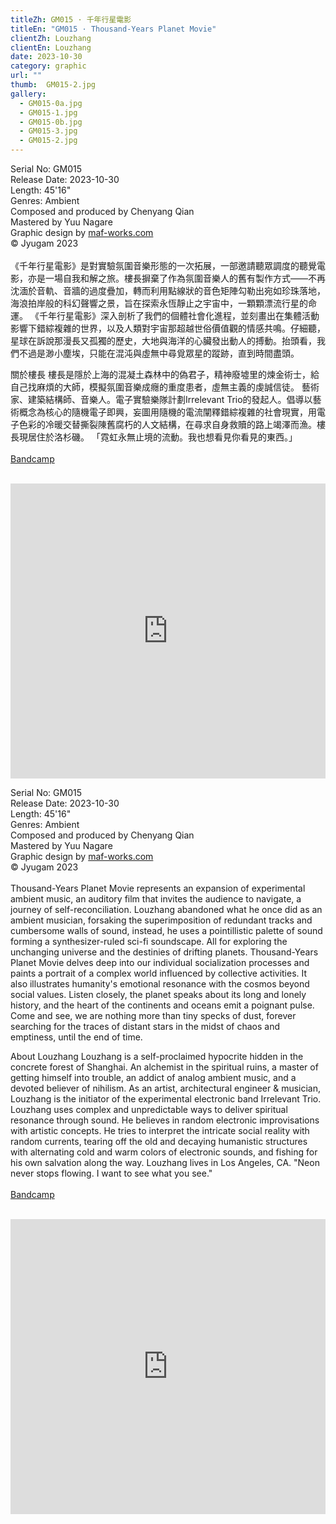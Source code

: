 ```yaml
---
titleZh: GM015 · 千年行星電影
titleEn: "GM015 · Thousand-Years Planet Movie"
clientZh: Louzhang
clientEn: Louzhang
date: 2023-10-30
category: graphic
url: ""
thumb:  GM015-2.jpg
gallery:
  - GM015-0a.jpg
  - GM015-1.jpg
  - GM015-0b.jpg
  - GM015-3.jpg
  - GM015-2.jpg
---
```


Serial No: GM015<br>
Release Date: 2023-10-30<br>
Length: 45'16"<br>
Genres: Ambient<br>
Composed and produced by Chenyang Qian<br>
Mastered by Yuu Nagare<br>
Graphic design by [maf-works.com](https://maf-works.com)<br>
© Jyugam 2023
<br><br>
《千年行星電影》是對實驗氛圍音樂形態的一次拓展，一部邀請聽眾調度的聽覺電影，亦是一場自我和解之旅。樓長摒棄了作為氛圍音樂人的舊有製作方式——不再沈湎於音軌、音牆的過度疊加，轉而利用點線狀的音色矩陣勾勒出宛如珍珠落地，海浪拍岸般的科幻聲響之景，旨在探索永恆靜止之宇宙中，一顆顆漂流行星的命運。
《千年行星電影》深入剖析了我們的個體社會化進程，並刻畫出在集體活動影響下錯綜複雜的世界，以及人類對宇宙那超越世俗價值觀的情感共鳴。仔細聽，星球在訴說那漫長又孤獨的歷史，大地與海洋的心臟發出動人的搏動。抬頭看，我們不過是渺小塵埃，只能在混沌與虛無中尋覓眾星的蹤跡，直到時間盡頭。

關於樓長
樓長是隱於上海的混凝土森林中的偽君子，精神廢墟里的煉金術士，給自己找麻煩的大師，模擬氛圍音樂成癮的重度患者，虛無主義的虔誠信徒。
藝術家、建築結構師、音樂人。電子實驗樂隊計劃Irrelevant Trio的發起人。倡導以藝術概念為核心的隨機電子即興，妄圖用隨機的電流闡釋錯綜複雜的社會現實，用電子色彩的冷暖交替撕裂陳舊腐朽的人文結構，在尋求自身救贖的路上竭澤而漁。樓長現居住於洛杉磯。
「霓虹永無止境的流動。我也想看見你看見的東西。」
<br><br>
[Bandcamp](https://jyugam.bandcamp.com/album/thousand-years-planet-movie)
<br><br>
<iframe style="border: 0; width: 100%; height: 472px;" src="https://bandcamp.com/EmbeddedPlayer/album=2386293747/size=large/bgcol=ffffff/linkcol=333333/artwork=none/transparent=true/" seamless><a href="https://jyugam.bandcamp.com/album/thousand-years-planet-movie">Thousand-Years Planet Movie / 千年行星電影 by Louzhang 樓長</a></iframe>

<!-- lang -->

Serial No: GM015<br>
Release Date: 2023-10-30<br>
Length: 45'16"<br>
Genres: Ambient<br>
Composed and produced by Chenyang Qian<br>
Mastered by Yuu Nagare<br>
Graphic design by [maf-works.com](https://maf-works.com)<br>
© Jyugam 2023
<br><br>
Thousand-Years Planet Movie represents an expansion of experimental ambient music, an auditory film that invites the audience to navigate, a journey of self-reconciliation. Louzhang abandoned what he once did as an ambient musician, forsaking the superimposition of redundant tracks and cumbersome walls of sound, instead, he uses a pointillistic palette of sound forming a synthesizer-ruled sci-fi soundscape. All for exploring the unchanging universe and the destinies of drifting planets.
Thousand-Years Planet Movie delves deep into our individual socialization processes and paints a portrait of a complex world influenced by collective activities. It also illustrates humanity's emotional resonance with the cosmos beyond social values. Listen closely, the planet speaks about its long and lonely history, and the heart of the continents and oceans emit a poignant pulse. Come and see, we are nothing more than tiny specks of dust, forever searching for the traces of distant stars in the midst of chaos and emptiness, until the end of time.

About Louzhang
Louzhang is a self-proclaimed hypocrite hidden in the concrete forest of Shanghai. An alchemist in the spiritual ruins, a master of getting himself into trouble, an addict of analog ambient music, and a devoted believer of nihilism.
As an artist, architectural engineer & musician, Louzhang is the initiator of the experimental electronic band Irrelevant Trio. Louzhang uses complex and unpredictable ways to deliver spiritual resonance through sound. He believes in random electronic improvisations with artistic concepts. He tries to interpret the intricate social reality with random currents, tearing off the old and decaying humanistic structures with alternating cold and warm colors of electronic sounds, and fishing for his own salvation along the way. Louzhang lives in Los Angeles, CA.
"Neon never stops flowing. I want to see what you see."
<br><br>
[Bandcamp](https://jyugam.bandcamp.com/album/thousand-years-planet-movie)
<br><br>
<iframe style="border: 0; width: 100%; height: 472px;" src="https://bandcamp.com/EmbeddedPlayer/album=2386293747/size=large/bgcol=ffffff/linkcol=333333/artwork=none/transparent=true/" seamless><a href="https://jyugam.bandcamp.com/album/thousand-years-planet-movie">Thousand-Years Planet Movie / 千年行星電影 by Louzhang 樓長</a></iframe>